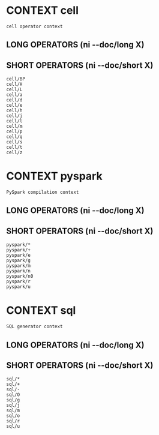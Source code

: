 
# CONTEXT cell
	cell operator context

## LONG OPERATORS (ni --doc/long X)

## SHORT OPERATORS (ni --doc/short X)
	cell/BP
	cell/H
	cell/L
	cell/a
	cell/d
	cell/e
	cell/h
	cell/j
	cell/l
	cell/m
	cell/p
	cell/q
	cell/s
	cell/t
	cell/z

# CONTEXT pyspark
	PySpark compilation context

## LONG OPERATORS (ni --doc/long X)

## SHORT OPERATORS (ni --doc/short X)
	pyspark/*
	pyspark/+
	pyspark/e
	pyspark/g
	pyspark/m
	pyspark/n
	pyspark/n0
	pyspark/r
	pyspark/u

# CONTEXT sql
	SQL generator context

## LONG OPERATORS (ni --doc/long X)

## SHORT OPERATORS (ni --doc/short X)
	sql/*
	sql/+
	sql/-
	sql/O
	sql/g
	sql/j
	sql/m
	sql/o
	sql/r
	sql/u
